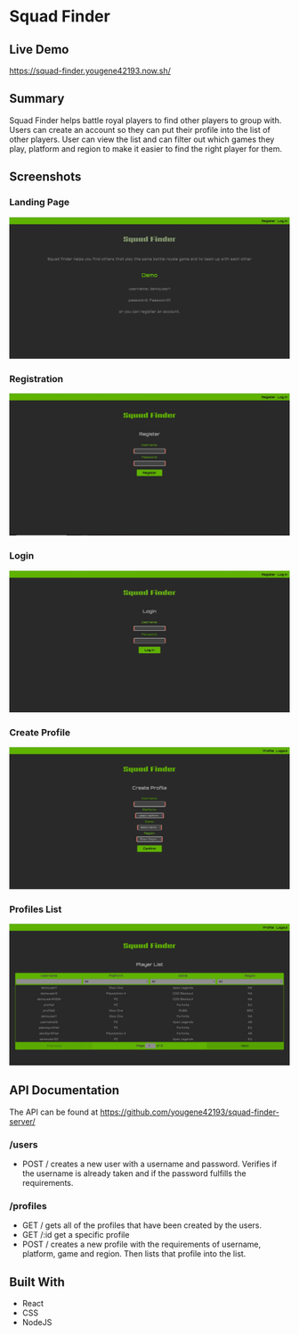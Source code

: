 # Squad Finder
## Live Demo
https://squad-finder.yougene42193.now.sh/
## Summary
Squad Finder helps battle royal players to find other players to group with. Users can create an account so they can put their profile into the list of other players. User can view the list and can filter out which games they play, platform and region to make it easier to find the right player for them.
## Screenshots
### Landing Page
![landing-page](screenshots/landing-page.JPG)
### Registration
![registration](screenshots/registration-page.JPG)
### Login
![login](screenshots/login-page.JPG)
### Create Profile
![create-profile](screenshots/create-profile.JPG)
### Profiles List
![profile-list](screenshots/player-list.JPG)
## API Documentation
The API can be found at https://github.com/yougene42193/squad-finder-server/
### /users 
* POST / creates a new user with a username and password. Verifies if the username is already taken and if the password fulfills the requirements.
### /profiles
* GET / gets all of the profiles that have been created by the users.
* GET /:id get a specific profile
* POST / creates a new profile with the requirements of username, platform, game and region. Then lists that profile into the list.
## Built With
* React
* CSS
* NodeJS
